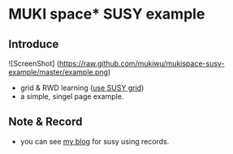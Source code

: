 MUKI space* SUSY example
==================================
Introduce
----------------------------------
![ScreenShot] (https://raw.github.com/mukiwu/mukispace-susy-example/master/example.png)
* grid & RWD learning ([use SUSY grid](http://susy.oddbird.net))
* a simple, singel page example.

Note & Record
---------------------------------
* you can see [my blog](http://www.mukispace.com/susy-responsive-grids-for-compass/) for susy using records.
